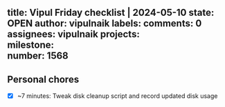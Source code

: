 title:	Vipul Friday checklist | 2024-05-10
state:	OPEN
author:	vipulnaik
labels:	
comments:	0
assignees:	vipulnaik
projects:	
milestone:	
number:	1568
--
## Personal chores

- [x] ~7 minutes: Tweak disk cleanup script and record updated disk usage
